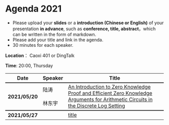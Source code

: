 # Agenda 2021

- Please upload your **slides** or a **introduction (Chinese or English)** of your presentation **in advance**, such as **conference, title, abstract**，which can be written in the form of markdown. 
- Please add your title and link in the agenda.
- 30 minutes for each speaker.

**Location**： Caoxi 401 or DingTalk

**Time**: 20:00, Thursday



<table>
<tr>
    <th> Date </th>
    <th> Speaker </th>
    <th style="width:600px;"> Title </th>
</tr>
<tr style="border-top:2px solid;">
    <th rowspan=2> 2021/05/20 </th>
    <td> 陆涛 </td>
    <td rowspan=2> <a href="https://github.com/ZJU-ARClab/Weekly-Papers/tree/main/2021/2021-05-20">An Introduction to Zero Knowledge Proof and Efficient Zero Knowledge Arguments for Arithmetic Circuits in the Discrete Log Setting</a> </td>
</tr>
<tr>
    <td> 林东宇 </td>
</tr>

<tr style="border-top:2px solid;">
    <th rowspan=2> 2021/05/27 </th>
    <td>   </td>
    <td rowspan=2> <a href="https://github.com/ZJU-ARClab/Weekly-Papers/tree/main/2021/2021-05-27">title</a> </td>
</tr>
<tr>
    <td>   </td>
</tr>

</table>
